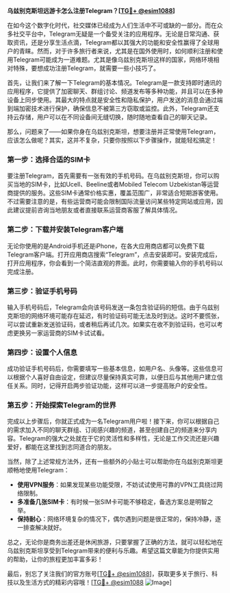 **乌兹别克斯坦远游卡怎么注册Telegram？[[TG💪+ @esim1088](https://t.me/s/esim1088)]**

在如今这个数字化时代，社交媒体已经成为人们生活中不可或缺的一部分。而在众多社交平台中，Telegram无疑是一个备受关注的应用程序。无论是日常沟通、获取资讯，还是分享生活点滴，Telegram都以其强大的功能和安全性赢得了全球用户的青睐。然而，对于许多旅行者来说，尤其是在国外使用时，如何顺利注册和使用Telegram可能成为一道难题。尤其是像乌兹别克斯坦这样的国家，网络环境相对特殊，要想成功注册Telegram，就需要一些小技巧了。

首先，让我们来了解一下Telegram的基本情况。Telegram是一款支持即时通讯的应用程序，它提供了加密聊天、群组讨论、频道发布等多种功能，并且可以在多种设备上同步使用。其最大的特点就是安全性和隐私保护，用户发送的消息会通过端到端加密技术进行保护，确保信息不被第三方窃取或监控。此外，Telegram还支持云存储，用户可以在不同设备间无缝切换，随时随地查看自己的聊天记录。

那么，问题来了——如果你身在乌兹别克斯坦，想要注册并正常使用Telegram，应该怎么做呢？其实，这并不复杂，只要你按照以下步骤操作，就能轻松搞定！

### **第一步：选择合适的SIM卡**

要注册Telegram，首先需要有一张有效的手机号码。在乌兹别克斯坦，你可以购买当地的SIM卡，比如Ucell、Beeline或者Mobiled Telecom Uzbekistan等运营商提供的服务。这些SIM卡通常价格实惠，覆盖范围广，非常适合短期游客使用。不过需要注意的是，有些运营商可能会限制国际流量访问某些特定网站或应用，因此建议提前咨询当地朋友或者直接联系运营商客服了解具体情况。

### **第二步：下载并安装Telegram客户端**

无论你使用的是Android手机还是iPhone，在各大应用商店都可以免费下载Telegram客户端。打开应用商店搜索“Telegram”，点击安装即可。安装完成后，打开应用程序，你会看到一个简洁直观的界面。此时，你需要输入你的手机号码以完成注册。

### **第三步：验证手机号码**

输入手机号码后，Telegram会向该号码发送一条包含验证码的短信。由于乌兹别克斯坦的网络环境可能存在延迟，有时验证码可能无法及时到达。这时不要慌张，可以尝试重新发送验证码，或者稍后再试几次。如果实在收不到验证码，也可以考虑更换另一家运营商的SIM卡试试看。

### **第四步：设置个人信息**

成功验证手机号码后，你需要填写一些基本信息，如用户名、头像等。这些信息可以根据个人喜好自由设定，但建议尽量保持真实可靠，以便日后与其他用户建立信任关系。同时，记得开启两步验证功能，这样可以进一步提高账户的安全性。

### **第五步：开始探索Telegram的世界**

完成以上步骤后，你就正式成为一名Telegram用户啦！接下来，你可以根据自己的需求加入不同的聊天群组、订阅感兴趣的频道，甚至创建自己的频道来分享内容。Telegram的强大之处就在于它的灵活性和多样性，无论是工作交流还是兴趣爱好，都能在这里找到志同道合的朋友。

当然，除了上述常规方法外，还有一些额外的小贴士可以帮助你在乌兹别克斯坦更顺畅地使用Telegram：

- **使用VPN服务**：如果发现某些功能受限，不妨试试使用可靠的VPN工具绕过网络限制。
- **多准备几张SIM卡**：有时候一张SIM卡可能不够稳定，备选方案总是明智之举。
- **保持耐心**：网络环境复杂的情况下，偶尔遇到问题是很正常的，保持冷静，逐一排查解决就好。

总之，无论你是商务出差还是休闲旅游，只要掌握了正确的方法，就可以轻松地在乌兹别克斯坦享受到Telegram带来的便利与乐趣。希望这篇文章能为你提供实用的帮助，让你的旅程更加丰富多彩！

最后，别忘了关注我们的官方账号[[TG💪+ @esim1088](https://t.me/s/esim1088)]，获取更多关于旅行、科技以及生活方式的精彩内容哦！[[TG💪+ @esim1088](https://t.me/s/esim1088) ![Image](https://i.postimg.cc/4NQfJmqS/Snipaste-2025-05-13-00-14-12.png)]